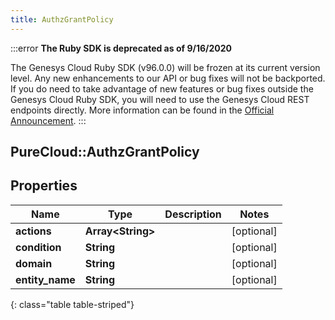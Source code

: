 ```yaml
---
title: AuthzGrantPolicy
---
```


:::error
**The Ruby SDK is deprecated as of 9/16/2020**

The Genesys Cloud Ruby SDK (v96.0.0) will be frozen at its current version level. Any new enhancements to our API or bug fixes will not be backported. If you do need to take advantage of new features or bug fixes outside the Genesys Cloud Ruby SDK, you will need to use the Genesys Cloud REST endpoints directly. More information can be found in the [Official Announcement](https://developer.mypurecloud.com/forum/t/announcement-genesys-cloud-ruby-sdk-end-of-life/8850).
:::


## PureCloud::AuthzGrantPolicy

## Properties

|Name | Type | Description | Notes|
|------------ | ------------- | ------------- | -------------|
| **actions** | **Array&lt;String&gt;** |  | [optional] |
| **condition** | **String** |  | [optional] |
| **domain** | **String** |  | [optional] |
| **entity_name** | **String** |  | [optional] |
{: class="table table-striped"}


